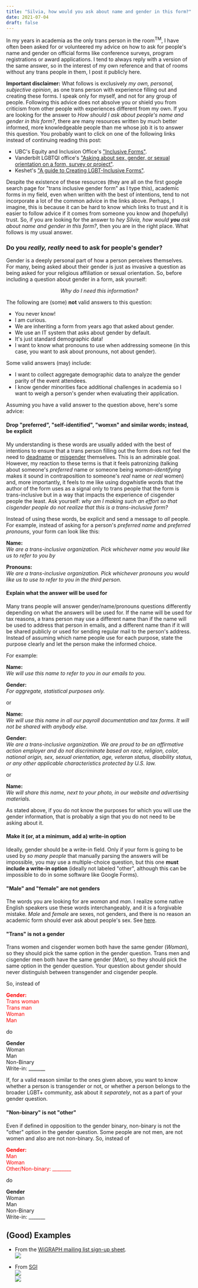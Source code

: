 ```yaml
---
title: "Silvia, how would you ask about name and gender in this form?"
date: 2021-07-04
draft: false
---
```


In my years in academia as the only trans person in the room<sup>TM</sup>, I have often been asked for or volunteered my advice on how to ask for people's name and gender on official forms like conference surveys, program registrations or award applications. I tend to always reply with a version of the same answer, so in the interest of my own reference and that of rooms without any trans people in them, I post it publicly here.

**Important disclaimer:** What follows is exclusively *my own, personal, subjective opinion*, as one trans person with experience filling out and creating these forms. I speak only for myself, and not for any group of people. Following this advice does not absolve you or shield you from criticism from other people with experiences different from my own. If you are looking for the answer to *How should I ask about people's name and gender in this form?*, there are many resources written by much better informed, more knowledgeable people than me whose job it is to answer this question. You probably want to click on one of the following links instead of continuing reading this post:

- UBC's Equity and Inclusion Office's ["Inclusive Forms"](https://equity.ubc.ca/resources/gender-diversity/inclusive-forms/).
- Vanderbilt LGBTQI office's ["Asking about sex, gender, or sexual orientation on a form, survey or project"](https://www.vanderbilt.edu/lgbtqi/resources/how-to-ask-about-sexuality-gender).
- Keshet's ["A guide to Creating LGBT-Inclusive Forms"](https://www.keshetonline.org/resources/a-guide-to-creating-lgbtq-inclusive-forms/).

Despite the existence of these resources (they are all on the first google search page for "trans inclusive gender form" as I type this), academic forms in my field, even when written with the best of intentions, tend to not incorporate a lot of the common advice in the links above. Perhaps, I imagine, this is because it can be hard to know which links to trust and it is easier to follow advice if it comes from someone you know and (hopefully) trust. So, if you are looking for the answer to *hey Silvia, how would **you** ask about name and gender in this form?*, then you are in the right place. What follows is my usual answer.

### Do you *really, really* need to ask for people's gender?

Gender is a deeply personal part of how a person perceives themselves. For many, being asked about their gender is just as invasive a question as being asked for your religious affiliation or sexual orientation. So, before including a question about gender in a form, ask yourself: 

<p style="text-align: center;"><i>Why do I need this information?</i></p>

The following are (some) **not** valid answers to this question:
- You never know!
- I am curious.
- We are inheriting a form from years ago that asked about gender.
- We use an IT system that asks about gender by default.
- It's just standard demographic data!
- I want to know what pronouns to use when addressing someone (in this case, you want to ask about pronouns, not about gender).

Some valid answers (may) include:
- I want to collect aggregate demographic data to analyze the gender parity of the event attendees.
- I know gender minorities face additional challenges in academia so I want to weigh a person's gender when evaluating their application.

Assuming you have a valid answer to the question above, here's some advice:

#### Drop "preferred", "self-identified", "womxn" and similar words; instead, be explicit

My understanding is these words are usually added with the best of intentions to ensure that a trans person filling out the form does not feel the need to [deadname](https://en.wikipedia.org/wiki/Deadnaming) or [misgender](https://dictionary.cambridge.org/dictionary/english/misgender) themselves. This is an admirable goal. However, my reaction to these terms is that it feels patronizing (talking about someone's *preferred* name or someone being *woman-identifying* makes it sound in contraposition to someone's *real* name or *real* women) and, more importantly, it feels to me like  using dogwhistle words that the author of the form uses as a signal only to trans people that the form is trans-inclusive but in a way that impacts the experience of cisgender people the least. Ask yourself: *why am I making such an effort so that cisgender people do not realize that this is a trans-inclusive form?*

Instead of using these words, be explicit and send a message to *all* people. For example, instead of asking for a person's *preferred name* and *preferred pronouns*, your form can look like this: 

**Name:**  
*We are a trans-inclusive organization. Pick whichever name you would like us to refer to you by*

**Pronouns:**  
*We are a trans-inclusive organization. Pick whichever pronouns you would like us to use to refer to you in the third person.*

#### Explain what the answer will be used for

Many trans people will answer gender/name/pronouns questions differently depending on what the answers will be used for. If the name will be used for tax reasons, a trans person may use a different name than if the name will be used to address that person in emails, and a different name than if it will be shared publicly or used for sending regular mail to the person's address. Instead of assuming which name people use for each purpose, state the purpose clearly and let the person make the informed choice.

For example:

**Name:**  
*We will use this name to refer to you in our emails to you.*

**Gender:**  
*For aggregate, statistical purposes only.*

or

**Name:**  
*We will use this name in all our payroll documentation and tax forms. It will not be shared with anybody else.*

**Gender:**  
*We are a trans-inclusive organization. We are proud to be an affirmative action employer and do not discriminate based on race, religion, color, national origin, sex, sexual orientation, age, veteran status, disability status, or any other applicable characteristics protected by U.S. law.*

or

**Name:**  
*We will share this name, next to your photo, in our website and advertising materials.*

As stated above, if you do not know the purposes for which you will use the gender information, that is probably a sign that you do not need to be asking about it.

#### Make it (or, at a minimum, add a) write-in option

Ideally, gender should be a write-in field. Only if your form is going to be used by *so many people* that manually parsing the answers will be impossible, you may use a multiple-choice question, but this one **must include a write-in option** (ideally not labeled "other", although this can be impossible to do in some software like Google Forms).

#### "Male" and "female" are not genders

The words you are looking for are *woman* and *man*. I realize some native English speakers use these words interchangeably, and it is a forgivable mistake. *Male* and *female* are sexes, not genders, and there is no reason an academic form should ever ask about people's sex. See [here](https://www.dailywritingtips.com/female-or-woman/).

#### "Trans" is not a gender

Trans women and cisgender women both have the same gender (*Woman*), so they should pick the same option in the gender question. Trans men and cisgender men both have the same gender (*Man*), so they should pick the same option in the gender question. Your question about gender should never distinguish between transgender and cisgender people.

So, instead of

<p style="color: #FF0000;">
<b>Gender:</b><br> 
Trans woman<br>
Trans man<br>
Woman<br>
Man
</p>

do

**Gender**  
Woman  
Man  
Non-Binary  
Write-in: _______

If, for a valid reason similar to the ones given above, you want to know whether a person is transgender or not, or whether a person belongs to the broader LGBT+ community, ask about it *separately*, not as a part of your gender question.

#### "Non-binary" is not "other"

Even if defined in opposition to the gender binary, non-binary is not the "other" option in the gender question. Some people are not men, are not women and also are not non-binary. So, instead of

<p style="color: #FF0000;">
<b>Gender:</b><br> 
Man<br>
Woman<br>
Other/Non-binary: ________
</p>

do

**Gender**  
Woman  
Man  
Non-Binary  
Write-in: _______


## (Good) Examples

- From the [WiGRAPH mailing list sign-up sheet](https://www.wigraph.org/participate.html).  
![](/images/gender-question/wigraph-form.png)

- From [SGI](https://sgi.mit.edu)  
![](/images/gender-question/sgi-1.png)  
![](/images/gender-question/sgi-2.png)


